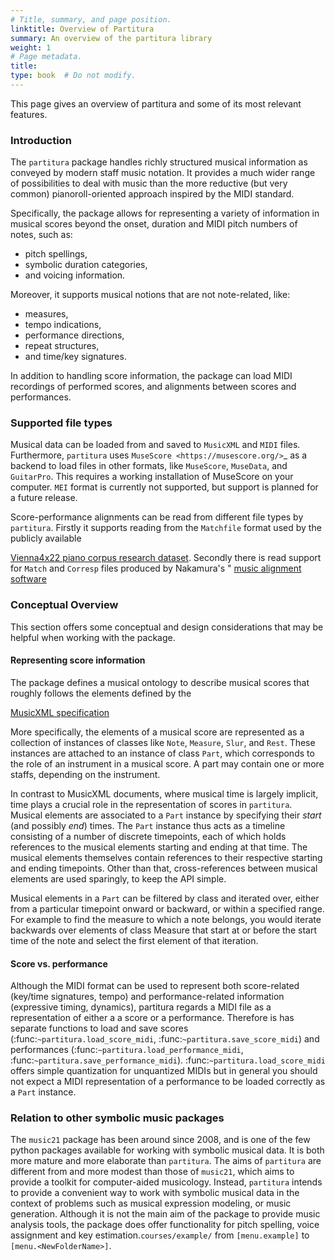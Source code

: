 ```yaml
---
# Title, summary, and page position.
linktitle: Overview of Partitura
summary: An overview of the partitura library
weight: 1
# Page metadata.
title: 
type: book  # Do not modify.
---
```


This page gives an overview of partitura and some of its most relevant features.

### Introduction
The `partitura` package handles richly structured
musical information as conveyed by modern staff music notation. It provides
a much wider range of possibilities to deal with music than the more
reductive (but very common) pianoroll-oriented approach inspired by the
MIDI standard.

Specifically, the package allows for representing a variety of information
in musical scores beyond the onset, duration and MIDI pitch numbers of
notes, such as:

* pitch spellings,
* symbolic duration categories,
* and voicing information.

Moreover, it supports musical notions that are not note-related, like:

* measures,
* tempo indications,
* performance directions,
* repeat structures,
* and time/key signatures.

In addition to handling score information, the package can load MIDI recordings of
performed scores, and alignments between scores and performances.

### Supported file types


Musical data can be loaded from and saved to `MusicXML` and `MIDI`
files. Furthermore, `partitura` uses `MuseScore <https://musescore.org/>`_
as a backend to load files in other formats, like `MuseScore`, `MuseData`,
and `GuitarPro`. This requires a working installation of MuseScore on your
computer.
`MEI` format is currently not supported, but support is planned for a future release.

Score-performance alignments can be read from different file types by
`partitura`.  Firstly it supports reading from the `Matchfile` format used by
the publicly available 

[Vienna4x22 piano corpus research dataset](https://repo.mdw.ac.at/projects/IWK/the_vienna_4x22_piano_corpus/data/index.html "Vienna4x22"). Secondly there is read support for `Match` and `Corresp` files produced by
Nakamura's  "
[music alignment software](https://midialignment.github.io/demo.html "Nakamura")


### Conceptual Overview


This section offers some conceptual and design considerations that may be
helpful when working with the package.

#### Representing score information

The package defines a musical ontology to describe musical
scores that roughly follows the elements defined by the 

[MusicXML specification](http://usermanuals.musicxml.com/MusicXML/MusicXML.htm "MusicXML specification")

More specifically, the elements of a musical score are represented as a
collection of instances of classes like `Note`, `Measure`, `Slur`, and
`Rest`. These instances are attached to an instance of class `Part`, which
corresponds to the role of an instrument in a musical score. A part may
contain one or more staffs, depending on the instrument.

In contrast to MusicXML documents, where musical time is largely implicit,
time plays a crucial role in the representation of scores in
`partitura`. Musical elements are associated to a `Part` instance by
specifying their *start* (and possibly *end*) times. The `Part` instance
thus acts as a timeline consisting of a number of discrete timepoints, each
of which holds references to the musical elements starting and ending at
that time. The musical elements themselves contain references to their
respective starting and ending timepoints. Other than that,
cross-references between musical elements are used sparingly, to keep the
API simple.

Musical elements in a `Part` can be filtered by class and iterated over,
either from a particular timepoint onward or backward, or within a
specified range. For example to find the measure to which a note belongs,
you would iterate backwards over elements of class Measure that start at or
before the start time of the note and select the first element of that
iteration.


#### Score vs. performance


Although the MIDI format can be used to represent both score-related
(key/time signatures, tempo) and performance-related information
(expressive timing, dynamics), partitura regards a MIDI file as a
representation of either a a score or a performance. Therefore is has
separate functions to load and save scores
(:func:`~partitura.load_score_midi`, :func:`~partitura.save_score_midi`)
and performances (:func:`~partitura.load_performance_midi`,
:func:`~partitura.save_performance_midi`). :func:`~partitura.load_score_midi`
offers simple quantization for unquantized MIDIs but in general you should
not expect a MIDI representation of a performance to be loaded correctly as
a `Part` instance.


### Relation to other symbolic music packages


[music21]: https://web.mit.edu/music21/	"musci21"

The `music21` package has been around since 2008, and is one of the few
python packages available for working with symbolic musical data. It is
both more mature and more elaborate than `partitura`.  The aims of
`partitura` are different from and more modest than those of `music21`,
which aims to provide a toolkit for computer-aided musicology. Instead,
`partitura` intends to provide a convenient way to work with symbolic
musical data in the context of problems such as musical expression
modeling, or music generation.  Although it is not the main aim of the
package to provide music analysis tools, the package does offer
functionality for pitch spelling, voice assignment and key estimation.`courses/example/` from `[menu.example]` to `[menu.<NewFolderName>]`.


